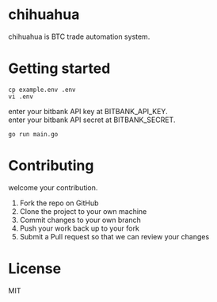 # chihuahua

chihuahua is BTC trade automation system.

# Getting started
```cp example.env .env```  
```vi .env```

enter your bitbank API key at BITBANK_API_KEY.  
enter your bitbank API secret at BITBANK_SECRET.

```go run main.go```

# Contributing
welcome your contribution.  
1. Fork the repo on GitHub
2. Clone the project to your own machine
3. Commit changes to your own branch
4. Push your work back up to your fork
5. Submit a Pull request so that we can review your changes

# License
MIT
